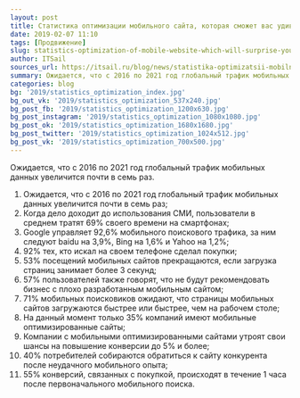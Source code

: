 ```yaml
---
layout: post
title: Статистика оптимизации мобильного сайта, которая сможет вас удивить
date: 2019-02-07 11:10
tags: [Продвижение]
slug: statistics-optimization-of-mobile-website-which-will-surprise-you
author: ITSail
sources_url: https://itsail.ru/blog/news/statistika-optimizatsii-mobilnogo-sayta-kotoraya-smozhet-vas-udivit/
summary: Ожидается, что с 2016 по 2021 год глобальный трафик мобильных данных увеличится почти в семь раз
categories: blog
bg: '2019/statistics_optimization_index.jpg'
bg_out_vk: '2019/statistics_optimization_537x240.jpg'
bg_post_fb: '2019/statistics_optimization_1200x630.jpg'
bg_post_instagram: '2019/statistics_optimization_1080x1080.jpg'
bg_post_ok: '2019/statistics_optimization_1680x1680.jpg'
bg_post_twitter: '2019/statistics_optimization_1024x512.jpg'
bg_post_vk: '2019/statistics_optimization_700x500.jpg'
---
```


Ожидается, что с 2016 по 2021 год глобальный трафик мобильных данных увеличится почти в семь раз.

1. Ожидается, что с 2016 по 2021 год глобальный трафик мобильных данных увеличится почти в семь раз;
2. Когда дело доходит до использования СМИ, пользователи в среднем тратят 69% своего времени на смартфонах;
3. Google управляет 92,6% мобильного поискового трафика, за ним следуют baidu на 3,9%, Bing на 1,6% и Yahoo на 1,2%;
4. 92% тех, кто искал на своем телефоне сделал покупки;
5. 53% посещений мобильных сайтов прекращаются, если загрузка страниц занимает более 3 секунд;
6. 57% пользователей также говорят, что не будут рекомендовать бизнес с плохо разработанным мобильным сайтом;
7. 71% мобильных поисковиков ожидают, что страницы мобильных сайтов загружаются быстрее или быстрее, чем на рабочем столе;
8. На данный момент только 35% компаний имеют мобильные оптимизированные сайты;
9. Компании с мобильными оптимизированными сайтами утроят свои шансы на повышение конверсии до 5% и более;
10. 40% потребителей собираются обратиться к сайту конкурента после неудачного мобильного опыта;
11. 55% конверсий, связанных с покупкой, происходят в течение 1 часа после первоначального мобильного поиска.
